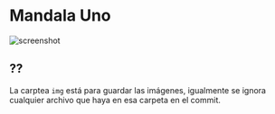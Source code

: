 # Mandala Uno

![screenshot](https://fbcdn-sphotos-b-a.akamaihd.net/hphotos-ak-xap1/v/t1.0-9/11133813_10206626142160907_4733469059405109376_n.jpg?oh=befd43af0b25bc3a9e2c2d02aa37000b&oe=55B5F2C3&__gda__=1436826518_201cdf70958bb2a5e45a71aba3803d48)

## ?? 

La carptea `img` está para guardar las imágenes, igualmente se ignora cualquier archivo que haya en esa carpeta en el commit. 